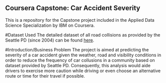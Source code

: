 ## Coursera Capstone: Car Accident Severity

This is a repository for the Capstone project included in the Applied Data Science Specialization by IBM on Coursera.

#Dataset Used
The detailed dataset of all road collisions as provided by the Seattle PD (since 2004) can be found [here](https://s3.us.cloud-object-storage.appdomain.cloud/cf-courses-data/CognitiveClass/DP0701EN/version-2/Data-Collisions.csv).

#Introduction/Business Problem
The project is aimed at predicting the severity of a car accident given the weather, road and visibility conditions in order to reduce the frequency of car collusions in a community based on dataset provided by Seattle PD. Consequently, this analysis would aide drivers to exercise more caution while driving or even choose an alternative route or time for their travel if possible.

